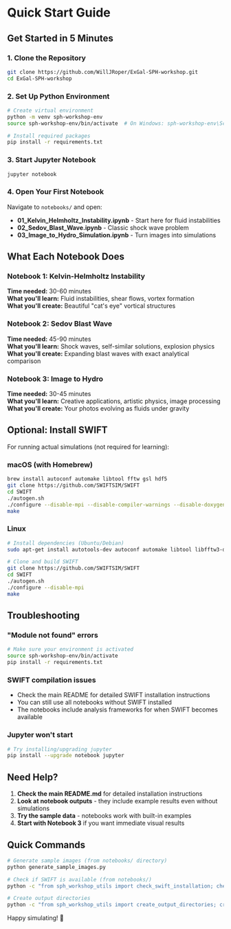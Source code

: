 # Quick Start Guide

## Get Started in 5 Minutes

### 1. Clone the Repository
```bash
git clone https://github.com/WillJRoper/ExGal-SPH-workshop.git
cd ExGal-SPH-workshop
```

### 2. Set Up Python Environment
```bash
# Create virtual environment
python -m venv sph-workshop-env
source sph-workshop-env/bin/activate  # On Windows: sph-workshop-env\Scripts\activate

# Install required packages
pip install -r requirements.txt
```

### 3. Start Jupyter Notebook
```bash
jupyter notebook
```

### 4. Open Your First Notebook
Navigate to `notebooks/` and open:
- **01_Kelvin_Helmholtz_Instability.ipynb** - Start here for fluid instabilities
- **02_Sedov_Blast_Wave.ipynb** - Classic shock wave problem  
- **03_Image_to_Hydro_Simulation.ipynb** - Turn images into simulations

## What Each Notebook Does

### Notebook 1: Kelvin-Helmholtz Instability
**Time needed:** 30-60 minutes  
**What you'll learn:** Fluid instabilities, shear flows, vortex formation  
**What you'll create:** Beautiful "cat's eye" vortical structures  

### Notebook 2: Sedov Blast Wave  
**Time needed:** 45-90 minutes  
**What you'll learn:** Shock waves, self-similar solutions, explosion physics  
**What you'll create:** Expanding blast waves with exact analytical comparison  

### Notebook 3: Image to Hydro
**Time needed:** 30-45 minutes  
**What you'll learn:** Creative applications, artistic physics, image processing  
**What you'll create:** Your photos evolving as fluids under gravity  

## Optional: Install SWIFT

For running actual simulations (not required for learning):

### macOS (with Homebrew)
```bash
brew install autoconf automake libtool fftw gsl hdf5
git clone https://github.com/SWIFTSIM/SWIFT
cd SWIFT
./autogen.sh
./configure --disable-mpi --disable-compiler-warnings --disable-doxygen-doc --disable-hand-vec
make
```

### Linux
```bash
# Install dependencies (Ubuntu/Debian)
sudo apt-get install autotools-dev autoconf automake libtool libfftw3-dev libgsl-dev libhdf5-dev

# Clone and build SWIFT
git clone https://github.com/SWIFTSIM/SWIFT
cd SWIFT
./autogen.sh
./configure --disable-mpi
make
```

## Troubleshooting

### "Module not found" errors
```bash
# Make sure your environment is activated
source sph-workshop-env/bin/activate
pip install -r requirements.txt
```

### SWIFT compilation issues
- Check the main README for detailed SWIFT installation instructions
- You can still use all notebooks without SWIFT installed
- The notebooks include analysis frameworks for when SWIFT becomes available

### Jupyter won't start
```bash
# Try installing/upgrading jupyter
pip install --upgrade notebook jupyter
```

## Need Help?

1. **Check the main README.md** for detailed installation instructions
2. **Look at notebook outputs** - they include example results even without simulations
3. **Try the sample data** - notebooks work with built-in examples
4. **Start with Notebook 3** if you want immediate visual results

## Quick Commands

```bash
# Generate sample images (from notebooks/ directory)
python generate_sample_images.py

# Check if SWIFT is available (from notebooks/)  
python -c "from sph_workshop_utils import check_swift_installation; check_swift_installation()"

# Create output directories
python -c "from sph_workshop_utils import create_output_directories; create_output_directories()"
```

Happy simulating! 🌌